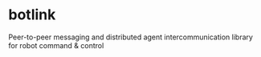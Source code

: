 # botlink
Peer-to-peer messaging and distributed agent intercommunication library for robot command &amp; control

